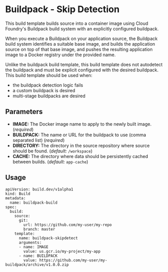 # Buildpack - Skip Detection

This build template builds source into a container image using Cloud Foundry's
Buildpack build system with an explicitly configured buildpack.

When you execute a Buildpack on your application source, the Buildpack build
system identifies a suitable base image, and builds the application source on
top of that base image, and pushes the resulting application image to a Docker
registry under the provided name.

Unlike the buildpack build template, this build template does not autodetect
the buildpack and must be explicit configured with the desired buildpack. This
build template should be used when:

- the buildpack detection logic fails
- a custom buildpack is desired
- multi-stage buildpacks are desired

## Parameters

* **IMAGE:** The Docker image name to apply to the newly built image.
    (_required_)
* **BUILDPACK:** The name or URL for the buildpack to use (comma separated list)
    (_required_)
* **DIRECTORY:** The directory in the source repository where source
    should be found. (_default:_ `/workspace`)
* **CACHE:** The directory where data should be persistently cached
    between builds. (_default:_ `app-cache`)

## Usage

```
apiVersion: build.dev/v1alpha1
kind: Build
metadata:
  name: buildpack-build
spec:
  build:
    source:
      git:
        url: https://github.com/my-user/my-repo
        branch: master
    template:
      name: buildpack-skipdetect
      arguments:
      - name: IMAGE
        value: us.gcr.io/my-project/my-app
      - name: BUILDPACK
        value: https://github.com/my-user/my-buildpack/archive/v1.0.0.zip
```
